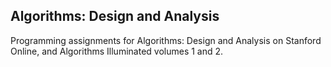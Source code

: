## Algorithms: Design and Analysis

Programming assignments for Algorithms: Design and Analysis on Stanford Online, and Algorithms Illuminated volumes 1 and 2.
